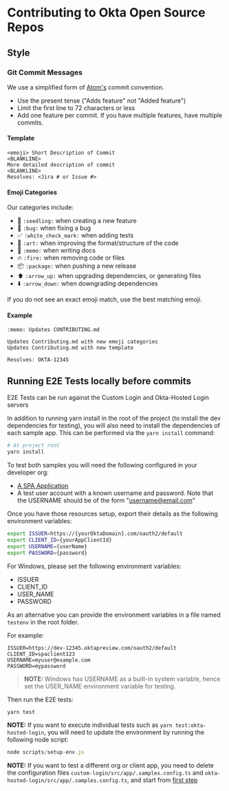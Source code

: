 # Contributing to Okta Open Source Repos

## Style

### Git Commit Messages

We use a simplified form of [Atom's](https://github.com/atom/atom/blob/master/CONTRIBUTING.md#git-commit-messages) commit convention.

  * Use the present tense ("Adds feature" not "Added feature")
  * Limit the first line to 72 characters or less
  * Add one feature per commit. If you have multiple features, have multiple commits.

#### Template

    <emoji> Short Description of Commit
    <BLANKLINE>
    More detailed description of commit
    <BLANKLINE>
    Resolves: <Jira # or Issue #>

#### Emoji Categories
Our categories include:
  * :seedling: `:seedling:` when creating a new feature
  * :bug: `:bug:` when fixing a bug
  * :white_check_mark: `:white_check_mark:` when adding tests
  * :art: `:art:` when improving the format/structure of the code
  * :memo: `:memo:` when writing docs
  * :fire: `:fire:` when removing code or files
  * :package: `:package:` when pushing a new release
  * :arrow_up: `:arrow_up:` when upgrading dependencies, or generating files
  * :arrow_down: `:arrow_down:` when downgrading dependencies

If you do not see an exact emoji match, use the best matching emoji.

#### Example
    :memo: Updates CONTRIBUTING.md

    Updates Contributing.md with new emoji categories
    Updates Contributing.md with new template

    Resolves: OKTA-12345

## Running E2E Tests locally before commits

E2E Tests can be run against the Custom Login and Okta-Hosted Login servers

In addition to running yarn install in the root of the project (to install the dev dependencies for testing), you will also need to install the dependencies of each sample app. This can be performed via the `yarn install` command:

```bash
# At project root
yarn install
```
To test both samples you will need the following configured in your developer org:

* [A SPA Application](/okta-hosted-login#prerequisites)
* A test user account with a known username and password. Note that the USERNAME should be of the form "username@email.com"

Once you have those resources setup, export their details as the following environment variables:

```bash
export ISSUER=https://{yourOktaDomain}.com/oauth2/default
export CLIENT_ID={yourAppClientId}
export USERNAME={userName}
export PASSWORD={password}
```

For Windows, please set the following environment variables:
- ISSUER
- CLIENT_ID
- USER_NAME
- PASSWORD

As an alternative you can provide the environment variables in a file named `testenv` in the root folder.

For example:

```
ISSUER=https://dev-12345.oktapreview.com/oauth2/default
CLIENT_ID=spaclient123
USERNAME=myuser@example.com
PASSWORD=mypassword
```

> **NOTE:** Windows has USERNAME as a built-in system variable, hence set the USER_NAME environment variable for testing.

Then run the E2E tests:

```bash
yarn test
```

**NOTE:** If you want to execute individual tests such as `yarn test:okta-hosted-login`, you will need to update the environment by running the following node script:

```javascript
node scripts/setup-env.js
```

**NOTE:** If you want to test a different org or client app, you need to delete the configuration files `custom-login/src/app/.samples.config.ts` and `okta-hosted-login/src/app/.samples.config.ts`, and start from [first step](#running-e2e-tests-locally-before-commits)
